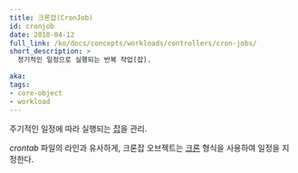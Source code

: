```yaml
---
title: 크론잡(CronJob)
id: cronjob
date: 2018-04-12
full_link: /ko/docs/concepts/workloads/controllers/cron-jobs/
short_description: >
  정기적인 일정으로 실행되는 반복 작업(잡).

aka: 
tags:
- core-object
- workload
---
```

 주기적인 일정에 따라 실행되는 [잡](/ko/docs/concepts/workloads/controllers/job/)을 관리.

<!--more-->

*crontab* 파일의 라인과 유사하게, 크론잡 오브젝트는 [크론](https://ko.wikipedia.org/wiki/Cron) 형식을 사용하여 일정을 지정한다.

